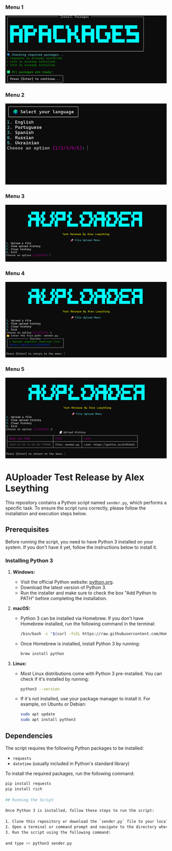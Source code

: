 ### Menu 1
![Descrição da Foto 1](images/1.png)
### Menu 2
![Descrição da Foto 2](images/2.png)
### Menu 3
![Descrição da Foto 3](images/3.png)
### Menu 4
![Descrição da Foto 4](images/4.png)
### Menu 5
![Descrição da Foto 5](images/5.png)

# AUploader Test Release by Alex Lseything

This repository contains a Python script named `sender.py`, which performs a specific task. To ensure the script runs correctly, please follow the installation and execution steps below.

## Prerequisites

Before running the script, you need to have Python 3 installed on your system. If you don't have it yet, follow the instructions below to install it.

### Installing Python 3

1. **Windows:**
   - Visit the official Python website: [python.org](https://www.python.org/).
   - Download the latest version of Python 3.
   - Run the installer and make sure to check the box "Add Python to PATH" before completing the installation.

2. **macOS:**
   - Python 3 can be installed via Homebrew. If you don't have Homebrew installed, run the following command in the terminal:
     ```bash
     /bin/bash -c "$(curl -fsSL https://raw.githubusercontent.com/Homebrew/install/HEAD/install.sh)"
     ```
   - Once Homebrew is installed, install Python 3 by running:
     ```bash
     brew install python
     ```

3. **Linux:**
   - Most Linux distributions come with Python 3 pre-installed. You can check if it's installed by running:
     ```bash
     python3 --version
     ```
   - If it's not installed, use your package manager to install it. For example, on Ubuntu or Debian:
     ```bash
     sudo apt update
     sudo apt install python3
     ```

## Dependencies

The script requires the following Python packages to be installed:

- `requests`
- `datetime` (usually included in Python's standard library)

To install the required packages, run the following command:

```bash
pip install requests
pip install rich

## Running the Script

Once Python 3 is installed, follow these steps to run the script:

1. Clone this repository or download the `sender.py` file to your local machine.
2. Open a terminal or command prompt and navigate to the directory where the script is located.
3. Run the script using the following command:
   
and type >> python3 sender.py
